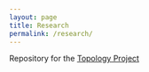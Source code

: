 ```yaml
---
layout: page
title: Research
permalink: /research/
---
```


Repository for the [Topology Project](https://github.com/TheTopologyProject/topology-project)
